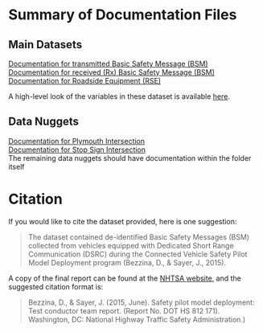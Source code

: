 # Summary of Documentation Files
## Main Datasets
[Documentation for transmitted Basic Safety Message (BSM)](BSMdocumentation.md)  
[Documentation for received (Rx) Basic Safety Message (BSM)](BSMRxdocumentation.md)  
[Documentation for Roadside Equipment (RSE)](RSEdocumentation.md)

A high-level look of the variables in these dataset is available [here](http://www-personal.umich.edu/~scunchen/Mcity/tree/).

## Data Nuggets
[Documentation for Plymouth Intersection](PlymouthIntersections.md)  
[Documentation for Stop Sign Intersection](StopSignIntersections.md)  
The remaining data nuggets should have documentation within the folder itself

# Citation
If you would like to cite the dataset provided, here is one suggestion:  
> The dataset contained de-identified Basic Safety Messages (BSM) collected from vehicles equipped with Dedicated Short Range Communication (DSRC) during the Connected Vehicle Safety Pilot Model Deployment program (Bezzina, D., & Sayer, J., 2015).

A copy of the final report can be found at the [NHTSA website](https://www.nhtsa.gov/sites/nhtsa.dot.gov/files/812171-safetypilotmodeldeploydeltestcondrtmrep.pdf), and the suggested citation format is:
> Bezzina, D., & Sayer, J. (2015, June). Safety pilot model deployment: Test conductor team report. (Report No. DOT HS 812 171). Washington, DC: National Highway Traffic Safety Administration.)
